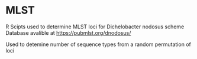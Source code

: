 # MLST
R Scipts used to determine MLST loci for Dichelobacter nodosus scheme
Database avalible at https://pubmlst.org/dnodosus/

Used to detemine number of sequence types from a random permutation of loci

